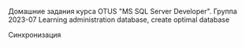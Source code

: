 Домашние задания курса OTUS "MS SQL Server Developer".
Группа 2023-07
Learning administration database, create optimal database

Синхронизация
